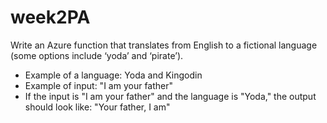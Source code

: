 # week2PA
Write an Azure function that translates from English to a fictional language (some options include ‘yoda’ and ‘pirate’).
- Example of a language: Yoda and Kingodin
- Example of input: "I am your father"
- If the input is "I am your father" and the language is "Yoda," the output should look like: "Your father, I am"

